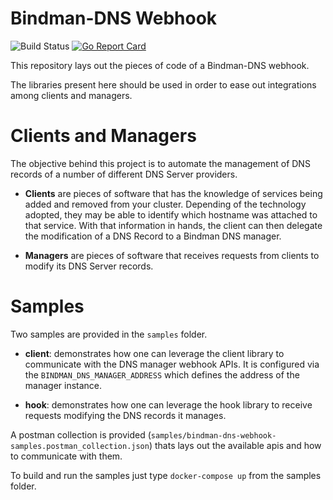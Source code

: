 # Bindman-DNS Webhook
![Build Status](https://travis-ci.com/labbsr0x/bindman-dns-webhook.svg?branch=master)
[![Go Report Card](https://goreportcard.com/badge/github.com/labbsr0x/bindman-dns-webhook)](https://goreportcard.com/report/github.com/labbsr0x/bindman-dns-webhook)

This repository lays out the pieces of code of a Bindman-DNS webhook.

The libraries present here should be used in order to ease out integrations among clients and managers.

# Clients and Managers

The objective behind this project is to automate the management of DNS records of a number of different DNS Server providers.

- **Clients** are pieces of software that has the knowledge of services being added and removed from your cluster. Depending of the technology adopted, they may be able to identify which hostname was attached to that service. With that information in hands, the client can then delegate the modification of a DNS Record to a Bindman DNS manager.

- **Managers** are pieces of software that receives requests from clients to modify its DNS Server records.

# Samples
Two samples are provided in the `samples` folder.

- **client**: demonstrates how one can leverage the client library to communicate with the DNS manager webhook APIs. It is configured via the `BINDMAN_DNS_MANAGER_ADDRESS` which defines the address of the manager instance.

- **hook**: demonstrates how one can leverage the hook library to receive requests modifying the DNS records it manages. 

A postman collection is provided (`samples/bindman-dns-webhook-samples.postman_collection.json`) thats lays out the available apis and how to communicate with them.

To build and run the samples just type `docker-compose up` from the samples folder.
